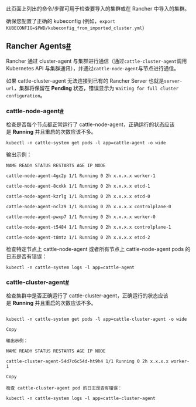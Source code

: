 此页面上列出的命令/步骤可用于检查要导入的集群或在 Rancher 中导入的集群。

确保您配置了正确的 kubeconfig (例如，`export KUBECONFIG=$PWD/kubeconfig_from_imported_cluster.yml`)

## Rancher Agents[#](https://docs.rancher.cn/docs/rancher2.5/troubleshooting/imported-clusters/_index#rancher-agents "Direct link to heading")

Rancher 通过 cluster-agent 与集群进行通信（通过`cattle-cluster-agent`调用 Kubernetes API 与集群通讯），并通过`cattle-node-agent`与节点进行通信。

如果 cattle-cluster-agent 无法连接到已有的 Rancher Server 也就是`server-url`，集群将保留在 **Pending** 状态，错误显示为 `Waiting for full cluster configuration`。

### cattle-node-agent[#](https://docs.rancher.cn/docs/rancher2.5/troubleshooting/imported-clusters/_index#cattle-node-agent "Direct link to heading")

检查是否每个节点都正常运行了 cattle-node-agent，正确运行的状态应该是 **Running** 并且重启的次数应该不多。
```
kubectl -n cattle-system get pods -l app=cattle-agent -o wide
```


输出示例：
```
NAME READY STATUS RESTARTS AGE IP NODE

cattle-node-agent-4gc2p 1/1 Running 0 2h x.x.x.x worker-1

cattle-node-agent-8cxkk 1/1 Running 0 2h x.x.x.x etcd-1

cattle-node-agent-kzrlg 1/1 Running 0 2h x.x.x.x etcd-0

cattle-node-agent-nclz9 1/1 Running 0 2h x.x.x.x controlplane-0

cattle-node-agent-pwxp7 1/1 Running 0 2h x.x.x.x worker-0

cattle-node-agent-t5484 1/1 Running 0 2h x.x.x.x controlplane-1

cattle-node-agent-t8mtz 1/1 Running 0 2h x.x.x.x etcd-2
```




检查特定节点上 cattle-node-agent 或者所有节点上 cattle-node-agent pods 的日志是否有错误：

```
kubectl -n cattle-system logs -l app=cattle-agent
```



### cattle-cluster-agent[#](https://docs.rancher.cn/docs/rancher2.5/troubleshooting/imported-clusters/_index#cattle-cluster-agent "Direct link to heading")

检查集群中是否正确运行了 cattle-cluster-agent，正确运行的状态应该是 **Running** 并且重启的次数应该不多。
```

kubectl -n cattle-system get pods -l app=cattle-cluster-agent -o wide

Copy

输出示例：

NAME READY STATUS RESTARTS AGE IP NODE

cattle-cluster-agent-54d7c6c54d-ht9h4 1/1 Running 0 2h x.x.x.x worker-1

Copy

检查 cattle-cluster-agent pod 的日志是否有错误：

kubectl -n cattle-system logs -l app=cattle-cluster-agent
```

